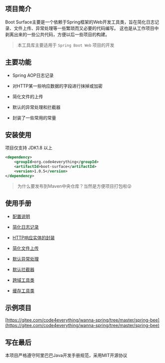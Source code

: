 ## 项目简介

Boot Surface主要是一个依赖于Spring框架的Web开发工具类，旨在简化日志记录、文件上传、异常处理等一些繁琐而又必要的代码编写。
这也是从工作项目中剥离出来的一些公共代码，方便以后一些项目的构建。

> 本工具库主要适用于 `Spring Boot Web` 项目的开发

## 主要功能

- Spring AOP日志记录

- 对HTTP某一些响应数据的字段进行抹掉或加密

- 简化文件的上传

- 默认的异常处理和拦截器

- 封装了一些常用的常量

## 安装使用

项目仅支持 JDK1.8 以上

``` xml
<dependency>
    <groupId>org.code4everything</groupId>
    <artifactId>boot-surface</artifactId>
    <version>1.0.5</version>
</dependency>
```

> 为什么要发布到Maven中央仓库？当然是方便项目打包啦:stuck_out_tongue_winking_eye:

## 使用手册

- [配置说明](docs/config.md)

- [简化日志记录](docs/log.md)

- [HTTP响应实体的封装](docs/response.md)

- [简化文件上传](docs/upload.md)

- [默认异常处理](docs/exception.md)

- [默认拦截器](docs/interceptor.md)

- [跨域工具类](docs/cors.md)

- [缓存工具类](docs/redis.md)

## 示例项目

[https://gitee.com/code4everything/wanna-spring/tree/master/spring-bee](https://gitee.com/code4everything/wanna-spring/tree/master/spring-bee)

## 写在最后

本项目严格遵守阿里巴巴Java开发手册规范，采用MIT开源协议
